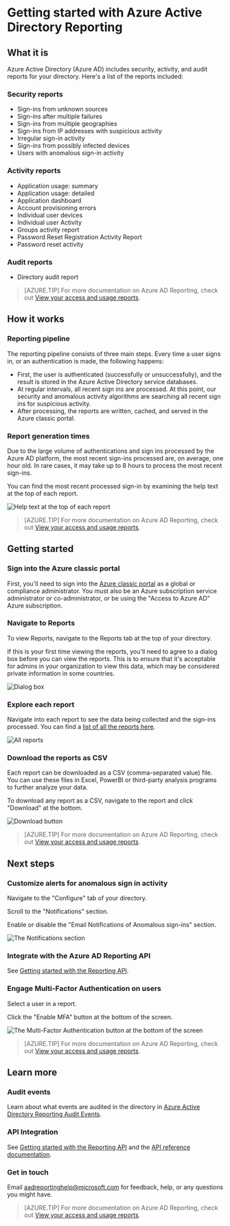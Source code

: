 <properties
   pageTitle="Azure Active Directory Reporting: Getting started | Microsoft Azure"
   description="Lists the various available reports in Azure Active Directory reporting"
   services="active-directory"
   documentationCenter=""
   authors="dhanyahk"
   manager="femila"
   editor=""/>

<tags
   ms.service="active-directory"
   ms.devlang="na"
   ms.topic="get-started-article"
   ms.tgt_pltfrm="na"
   ms.workload="identity"
   ms.date="03/07/2016"
   ms.author="dhanyahk"/>

# <a name="getting-started-with-azure-active-directory-reporting"></a>Getting started with Azure Active Directory Reporting

## <a name="what-it-is"></a>What it is

Azure Active Directory (Azure AD) includes security, activity, and audit reports for your directory. Here's a list of the reports included:

### <a name="security-reports"></a>Security reports

- Sign-ins from unknown sources
- Sign-ins after multiple failures
- Sign-ins from multiple geographies
- Sign-ins from IP addresses with suspicious activity
- Irregular sign-in activity
- Sign-ins from possibly infected devices
- Users with anomalous sign-in activity

### <a name="activity-reports"></a>Activity reports

- Application usage: summary
- Application usage: detailed
- Application dashboard
- Account provisioning errors
- Individual user devices
- Individual user Activity
- Groups activity report
- Password Reset Registration Activity Report
- Password reset activity

### <a name="audit-reports"></a>Audit reports

- Directory audit report

> [AZURE.TIP] For more documentation on Azure AD Reporting, check out [View your access and usage reports](active-directory-view-access-usage-reports.md).



## <a name="how-it-works"></a>How it works


### <a name="reporting-pipeline"></a>Reporting pipeline

The reporting pipeline consists of three main steps. Every time a user signs in, or an authentication is made, the following happens:

- First, the user is authenticated (successfully or unsuccessfully), and the result is stored in the Azure Active Directory service databases.
- At regular intervals, all recent sign ins are processed. At this point, our security and anomalous activity algorithms are searching all recent sign ins for suspicious activity.
- After processing, the reports are written, cached, and served in the Azure classic portal.

### <a name="report-generation-times"></a>Report generation times

Due to the large volume of authentications and sign ins processed by the Azure AD platform, the most recent sign-ins processed are, on average, one hour old. In rare cases, it may take up to 8 hours to process the most recent sign-ins.

You can find the most recent processed sign-in by examining the help text at the top of each report.

![Help text at the top of each report](./media/active-directory-reporting-getting-started/reportingWatermark.PNG)

> [AZURE.TIP] For more documentation on Azure AD Reporting, check out [View your access and usage reports](active-directory-view-access-usage-reports.md).



## <a name="getting-started"></a>Getting started


### <a name="sign-into-the-azure-classic-portal"></a>Sign into the Azure classic portal

First, you'll need to sign into the [Azure classic portal](https://manage.windowsazure.com)  as a global or compliance administrator. You must also be an Azure subscription service administrator or co-administrator, or be using the "Access to Azure AD" Azure subscription.

### <a name="navigate-to-reports"></a>Navigate to Reports

To view Reports, navigate to the Reports tab at the top of your directory.

If this is your first time viewing the reports, you'll need to agree to a dialog box before you can view the reports. This is to ensure that it's acceptable for admins in your organization to view this data, which may be considered private information in some countries.

![Dialog box](./media/active-directory-reporting-getting-started/dialogBox.png)

### <a name="explore-each-report"></a>Explore each report

Navigate into each report to see the data being collected and the sign-ins processed. You can find a [list of all the reports here](active-directory-reporting-guide.md).

![All reports](./media/active-directory-reporting-getting-started/reportsMain.png)

### <a name="download-the-reports-as-csv"></a>Download the reports as CSV

Each report can be downloaded as a CSV (comma-separated value) file. You can use these files in Excel, PowerBI or third-party analysis programs to further analyze your data.

To download any report as a CSV, navigate to the report and click "Download" at the bottom.

![Download button](./media/active-directory-reporting-getting-started/downloadButton.png)

> [AZURE.TIP] For more documentation on Azure AD Reporting, check out [View your access and usage reports](active-directory-view-access-usage-reports.md).





## <a name="next-steps"></a>Next steps

### <a name="customize-alerts-for-anomalous-sign-in-activity"></a>Customize alerts for anomalous sign in activity

Navigate to the "Configure" tab of your directory.

Scroll to the "Notifications" section.

Enable or disable the "Email Notifications of Anomalous sign-ins" section.

![The Notifications section](./media/active-directory-reporting-getting-started/notificationsSection.png)

### <a name="integrate-with-the-azure-ad-reporting-api"></a>Integrate with the Azure AD Reporting API

See [Getting started with the Reporting API](active-directory-reporting-api-getting-started.md).

### <a name="engage-multi-factor-authentication-on-users"></a>Engage Multi-Factor Authentication on users

Select a user in a report.

Click the "Enable MFA" button at the bottom of the screen.

![The Multi-Factor Authentication button at the bottom of the screen](./media/active-directory-reporting-getting-started/mfaButton.png)

> [AZURE.TIP] For more documentation on Azure AD Reporting, check out [View your access and usage reports](active-directory-view-access-usage-reports.md).




## <a name="learn-more"></a>Learn more


### <a name="audit-events"></a>Audit events

Learn about what events are audited in the directory in [Azure Active Directory Reporting Audit Events](active-directory-reporting-audit-events.md).

### <a name="api-integration"></a>API Integration

See [Getting started with the Reporting API](active-directory-reporting-api-getting-started.md) and the [API reference documentation](https://msdn.microsoft.com/library/azure/mt126081.aspx).

### <a name="get-in-touch"></a>Get in touch

Email [aadreportinghelp@microsoft.com](mailto:aadreportinghelp@microsoft.com) for feedback, help, or any questions you might have.

> [AZURE.TIP] For more documentation on Azure AD Reporting, check out [View your access and usage reports](active-directory-view-access-usage-reports.md).

